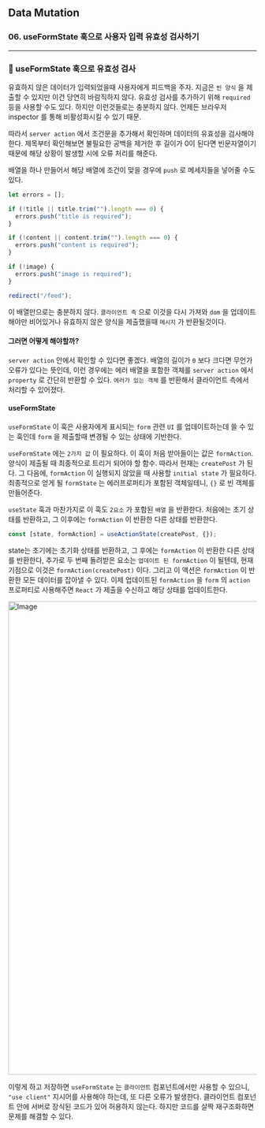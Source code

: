 ## Data Mutation

### 06. useFormState 훅으로 사용자 입력 유효성 검사하기

---

### 📌 useFormState 훅으로 유효성 검사

유효하지 않은 데이터가 입력되었을때 사용자에게 피드백을 주자.
지금은 `빈 양식` 을 제출할 수 있지만 이건 당연히 바람직하지 않다.
유효성 검사를 추가하기 위해 `required` 등을 사용할 수도 있다.
하지만 이런것들로는 충분하지 않다. 언제든 브라우저 inspector 를 통해 비활성화시킬 수 있기 때문.

따라서 `server action` 에서 조건문을 추가해서 확인하며 데이터의 유효성을 검사해야 한다. 제목부터 확인해보면 불필요한 공백을 제거한 후 길이가 0이 된다면 빈문자열이기 때문에 해당 상황이 발생할 시에 오류 처리를 해준다.

배열을 하나 만들어서 해당 배열에 조건이 맞을 경우에 `push` 로 메세지들을 넣어줄 수도 있다.

```js
let errors = [];

if (!title || title.trim("").length === 0) {
  errors.push("title is required");
}

if (!content || content.trim("").length === 0) {
  errors.push("content is required");
}

if (!image) {
  errors.push("image is required");
}

redirect("/feed");
```

이 배열만으로는 충분하지 않다. `클라이언트 측` 으로 이것을 다시 가져와 `dom` 을 업데이트해야만 비어있거나 유효하지 않은 양식을 제출했을때 `메시지` 가 반환될것이다.

#### 그러면 어떻게 해야할까?

`server action` 안에서 확인할 수 있다면 좋겠다.
배열의 길이가 `0` 보다 크다면 무언가 오류가 있다는 뜻인데, 이런 경우에는 에러 배열을 포함한 객체를 `server action` 에서 `property` 로 간단히 반환할 수 있다.
`에러가 있는 객체` 를 반환해서 클라이언트 측에서 처리할 수 있어졌다.

#### useFormState

`useFormState` 이 훅은 사용자에게 표시되는 `form` 관련 `UI` 를 업데이트하는데 쓸 수 있는 훅인데 `form` 을 제출할때 변경될 수 있는 상태에 기반한다.

`useFormState` 에는 `2가지 값` 이 필요하다.
이 훅이 처음 받아들이는 값은 `formAction`.
양식이 제출될 때 최종적으로 트리거 되어야 할 함수. 따라서 현재는 `createPost` 가 된다. 그 다음에, `formAction` 이 실행되지 않았을 때 사용할 `initial state` 가 필요하다. 최종적으로 얻게 될 `formState` 는 에러프로퍼티가 포함된 객체일테니,
`{}` 로 빈 객체를 만들어준다.

`useState` 훅과 마찬가지로 이 훅도 `2요소` 가 포함된 `배열` 을 반환한다.
처음에는 초기 상태를 반환하고, 그 이후에는 `formAction` 이 반환한 다른 상태를 반환한다.

```js
const [state, formAction] = useActionState(createPost, {});
```

state는 초기에는 초기화 상태를 반환하고, 그 후에는 `formAction` 이 반환한 다른 상태를 반환한다, 추가로 두 번째 돌려받은 요소는 `업데이트 된 formAction` 이 될텐데, 현재 기점으로 이것은 `formAction(createPost)` 이다.
그리고 이 액션은 `formAction` 이 반환한 모든 데이터를 잡아낼 수 있다.
이제 업데이트된 `formAction` 을 `form` 의 `action` 프로퍼티로 사용해주면 `React` 가 제출을 수신하고 해당 상태를 업데이트한다.

<img width="961" alt="Image" src="https://github.com/user-attachments/assets/d170eb05-393a-4581-b0f2-dad38c19d91f" />

이렇게 하고 저장하면 `useFormState` 는 `클라이언트` 컴포넌트에서만 사용할 수 있으니, `"use client"` 지시어를 사용해야 하는데, 또 다른 오류가 발생한다.
클라이언트 컴포넌트 안에 서버로 장식된 코드가 있어 허용하지 않는다.
하지만 코드를 살짝 재구조화하면 문제를 해결할 수 있다.
